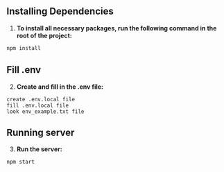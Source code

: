 ## Installing Dependencies

1. **To install all necessary packages, run the following command in the root of the project:**

```bash
npm install
```

## Fill .env
2. **Create and fill in the .env file:**
```
create .env.local file
fill .env.local file
look env_example.txt file
```

## Running server
3. **Run the server:**
```bash
npm start
```